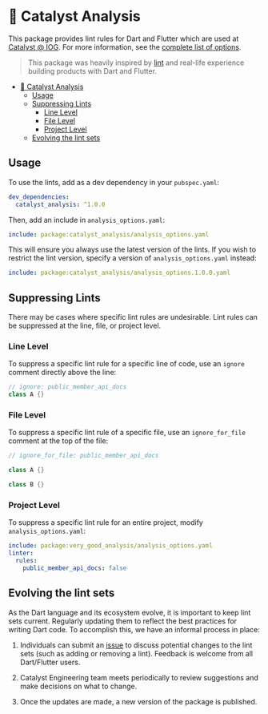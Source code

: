 # 🧐 Catalyst Analysis

This package provides lint rules for Dart and Flutter which are used at [Catalyst @ IOG](https://github.com/input-output-hk).
For more information, see the [complete list of options](TODO(minikin)).

> This package was heavily inspired by [lint](https://pub.dev/packages/lints)
> and real-life experience building products with Dart and Flutter.

* [🧐 Catalyst Analysis](#-catalyst-analysis)
  * [Usage](#usage)
  * [Suppressing Lints](#suppressing-lints)
    * [Line Level](#line-level)
    * [File Level](#file-level)
    * [Project Level](#project-level)
  * [Evolving the lint sets](#evolving-the-lint-sets)

## Usage

To use the lints, add as a dev dependency in your `pubspec.yaml`:

```yaml
dev_dependencies:
  catalyst_analysis: ^1.0.0
```

Then, add an include in `analysis_options.yaml`:

```yaml
include: package:catalyst_analysis/analysis_options.yaml
```

This will ensure you always use the latest version of the lints.
If you wish to restrict the lint version, specify a version of `analysis_options.yaml` instead:

```yaml
include: package:catalyst_analysis/analysis_options.1.0.0.yaml
```

## Suppressing Lints

There may be cases where specific lint rules are undesirable.
Lint rules can be suppressed at the line, file, or project level.

### Line Level

To suppress a specific lint rule for a specific line of code, use an `ignore` comment directly above the line:

```dart
// ignore: public_member_api_docs
class A {}
```

### File Level

To suppress a specific lint rule of a specific file, use an `ignore_for_file` comment at the top of the file:

```dart
// ignore_for_file: public_member_api_docs

class A {}

class B {}
```

### Project Level

To suppress a specific lint rule for an entire project, modify `analysis_options.yaml`:

```yaml
include: package:very_good_analysis/analysis_options.yaml
linter:
  rules:
    public_member_api_docs: false
```

## Evolving the lint sets

As the Dart language and its ecosystem evolve, it is important to keep lint sets current.
Regularly updating them to reflect the best practices for writing Dart code.
To accomplish this, we have an informal process in place:

1. Individuals can submit an [issue](TODO(minikin)) to discuss potential changes to the lint sets
   (such as adding or removing a lint).
   Feedback is welcome from all Dart/Flutter users.

2. Catalyst Engineering team meets periodically to review suggestions and make decisions on what to change.

3. Once the updates are made, a new version of the package is published.
